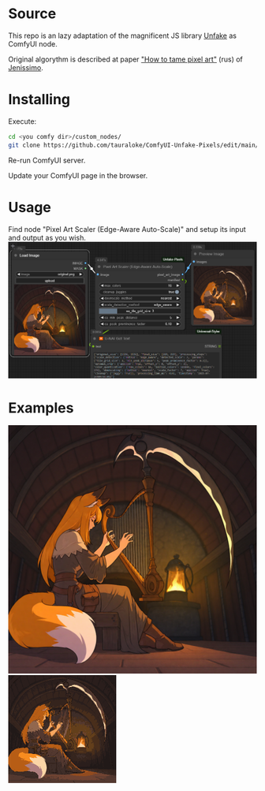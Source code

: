 # Source
This repo is an lazy adaptation of the magnificent JS library [Unfake](https://github.com/jenissimo/unfake.js) as ComfyUI node.

Original algorythm is described at paper ["How to tame pixel art"](https://habr.com/ru/articles/930462/) (rus) of [Jenissimo](https://habr.com/ru/users/jenissimo/).

# Installing
Execute:
```bash
cd <you comfy dir>/custom_nodes/
git clone https://github.com/tauraloke/ComfyUI-Unfake-Pixels/edit/main/README.md
```
Re-run ComfyUI server.

Update your ComfyUI page in the browser.

# Usage
Find node "Pixel Art Scaler (Edge-Aware Auto-Scale)" and setup its input and output as you wish.
![Screenshot](./examples/example.png "Screenshot")

# Examples
![Original image](./examples/original.png "Original")
![Pixelated image](./examples/pixelated.png "Pixelated")
